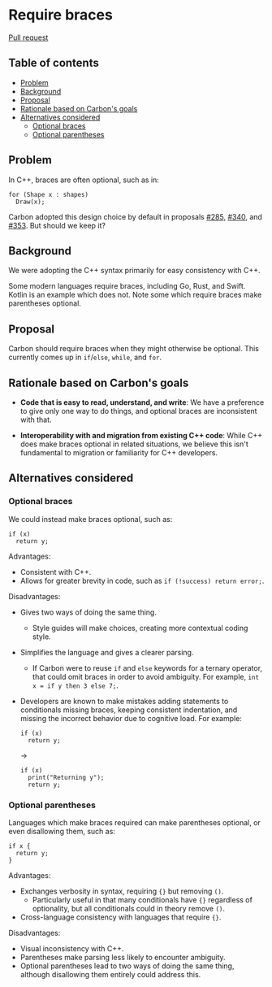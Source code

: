 # Require braces

<!--
Part of the Carbon Language project, under the Apache License v2.0 with LLVM
Exceptions. See /LICENSE for license information.
SPDX-License-Identifier: Apache-2.0 WITH LLVM-exception
-->

[Pull request](https://github.com/carbon-language/carbon-lang/pull/623)

<!-- toc -->

## Table of contents

-   [Problem](#problem)
-   [Background](#background)
-   [Proposal](#proposal)
-   [Rationale based on Carbon's goals](#rationale-based-on-carbons-goals)
-   [Alternatives considered](#alternatives-considered)
    -   [Optional braces](#optional-braces)
    -   [Optional parentheses](#optional-parentheses)

<!-- tocstop -->

## Problem

In C++, braces are often optional, such as in:

```
for (Shape x : shapes)
  Draw(x);
```

Carbon adopted this design choice by default in proposals
[#285](https://github.com/carbon-language/carbon-lang/blob/trunk/proposals/p0285.md),
[#340](https://github.com/carbon-language/carbon-lang/blob/trunk/proposals/p0340.md),
and
[#353](https://github.com/carbon-language/carbon-lang/blob/trunk/proposals/p0353.md).
But should we keep it?

## Background

We were adopting the C++ syntax primarily for easy consistency with C++.

Some modern languages require braces, including Go, Rust, and Swift. Kotlin is
an example which does not. Note some which require braces make parentheses
optional.

## Proposal

Carbon should require braces when they might otherwise be optional. This
currently comes up in `if`/`else`, `while`, and `for`.

## Rationale based on Carbon's goals

-   **Code that is easy to read, understand, and write**: We have a preference
    to give only one way to do things, and optional braces are inconsistent with
    that.

-   **Interoperability with and migration from existing C++ code**: While C++
    does make braces optional in related situations, we believe this isn't
    fundamental to migration or familiarity for C++ developers.

## Alternatives considered

### Optional braces

We could instead make braces optional, such as:

```carbon
if (x)
  return y;
```

Advantages:

-   Consistent with C++.
-   Allows for greater brevity in code, such as `if (!success) return error;`.

Disadvantages:

-   Gives two ways of doing the same thing.
    -   Style guides will make choices, creating more contextual coding style.
-   Simplifies the language and gives a clearer parsing.
    -   If Carbon were to reuse `if` and `else` keywords for a ternary operator,
        that could omit braces in order to avoid ambiguity. For example,
        `int x = if y then 3 else 7;`.
-   Developers are known to make mistakes adding statements to conditionals
    missing braces, keeping consistent indentation, and missing the incorrect
    behavior due to cognitive load. For example:

    ```carbon
    if (x)
      return y;
    ```

    ->

    ```carbon
    if (x)
      print("Returning y");
      return y;
    ```

### Optional parentheses

Languages which make braces required can make parentheses optional, or even
disallowing them, such as:

```carbon
if x {
  return y;
}
```

Advantages:

-   Exchanges verbosity in syntax, requiring `{}` but removing `()`.
    -   Particularly useful in that many conditionals have `{}` regardless of
        optionality, but all conditionals could in theory remove `()`.
-   Cross-language consistency with languages that require `{}`.

Disadvantages:

-   Visual inconsistency with C++.
-   Parentheses make parsing less likely to encounter ambiguity.
-   Optional parentheses lead to two ways of doing the same thing, although
    disallowing them entirely could address this.
